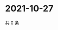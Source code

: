 # 2021-10-27

共 0 条

<!-- BEGIN WEIBO -->
<!-- 最后更新时间 Wed Oct 27 2021 17:13:53 GMT+0800 (China Standard Time) -->

<!-- END WEIBO -->
